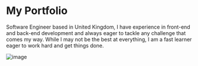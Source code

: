 # My Portfolio

Software Engineer based in United Kingdom, I have experience in front-end and back-end development and always eager to tackle any challenge that comes my way. While I may not be the best at everything, I am a fast learner eager to work hard and get things done.

![image](https://github.com/adamalrasi/MyPortfolio/assets/147779056/fe452f73-484e-4475-9c9f-440113f8c54a)
